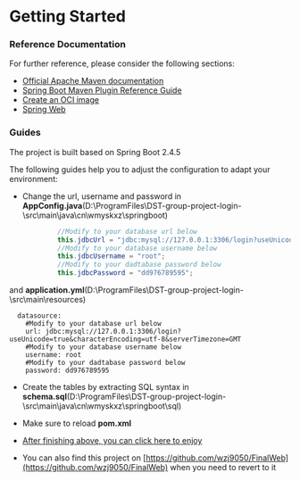 # Getting Started

### Reference Documentation

For further reference, please consider the following sections:

* [Official Apache Maven documentation](https://maven.apache.org/guides/index.html)
* [Spring Boot Maven Plugin Reference Guide](https://docs.spring.io/spring-boot/docs/2.4.5/maven-plugin/reference/html/)
* [Create an OCI image](https://docs.spring.io/spring-boot/docs/2.4.5/maven-plugin/reference/html/#build-image)
* [Spring Web](https://docs.spring.io/spring-boot/docs/2.4.5/reference/htmlsingle/#boot-features-developing-web-applications)

### Guides
The project is built based on Spring Boot 2.4.5 

The following guides help you to adjust the configuration to adapt your environment:
* Change the url, username and password in **AppConfig.java**(D:\ProgramFiles\DST-group-project-login-\src\main\java\cn\wmyskxz\springboot\) 
```java
            //Modify to your database url below
            this.jdbcUrl = "jdbc:mysql://127.0.0.1:3306/login?useUnicode=true&characterEncoding=utf-8&serverTimezone=GMT&useSSL=false";
            //Modify to your database username below          
            this.jdbcUsername = "root";
            //Modify to your dadtabase password below
            this.jdbcPassword = "dd976789595";
```
   and **application.yml**(D:\ProgramFiles\DST-group-project-login-\src\main\resources)
```thymeleafexpressions
  datasource:
    #Modify to your database url below
    url: jdbc:mysql://127.0.0.1:3306/login?useUnicode=true&characterEncoding=utf-8&serverTimezone=GMT
    #Modify to your database username below
    username: root
    #Modify to your dadtabase password below
    password: dd976789595
```
*  Create the tables by extracting SQL syntax in **schema.sql**(D:\ProgramFiles\DST-group-project-login-\src\main\java\cn\wmyskxz\springboot\sql)
* Make sure to reload **pom.xml**


* [After finishing above, you can click here to enjoy](http://localhost:8080/login)
* You can also find this project on [https://github.com/wzj9050/FinalWeb](https://github.com/wzj9050/FinalWeb) when you need to revert to it

